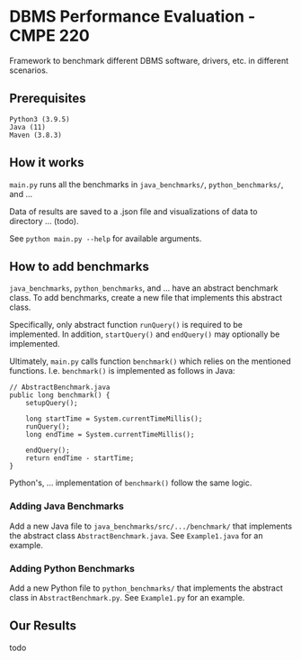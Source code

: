 # DBMS Performance Evaluation - CMPE 220

Framework to benchmark different DBMS software, drivers, etc. in different scenarios.

## Prerequisites

```
Python3 (3.9.5)
Java (11)
Maven (3.8.3)
```

## How it works

`main.py` runs all the benchmarks in `java_benchmarks/`, `python_benchmarks/`, and ...

Data of results are saved to a .json file and visualizations of data to directory ... (todo).

See `python main.py --help` for available arguments.

## How to add benchmarks

`java_benchmarks`, `python_benchmarks`, and ... have an abstract benchmark class. To add benchmarks, create a new file that implements this abstract class.

Specifically, only abstract function `runQuery()` is required to be implemented. In addition, `startQuery()` and `endQuery()` may optionally be implemented.

Ultimately, `main.py` calls function `benchmark()` which relies on the mentioned functions. I.e. `benchmark()` is implemented as follows in Java:

```
// AbstractBenchmark.java
public long benchmark() {
    setupQuery();

    long startTime = System.currentTimeMillis();
    runQuery();
    long endTime = System.currentTimeMillis();

    endQuery();
    return endTime - startTime;
}
```

Python's, ... implementation of `benchmark()` follow the same logic.

### Adding Java Benchmarks

Add a new Java file to `java_benchmarks/src/.../benchmark/` that implements the abstract class `AbstractBenchmark.java`. See `Example1.java` for an example.

### Adding Python Benchmarks

Add a new Python file to `python_benchmarks/` that implements the abstract class in `AbstractBenchmark.py`. See `Example1.py` for an example.

## Our Results

todo
